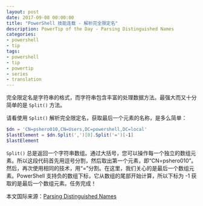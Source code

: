 ```yaml
---
layout: post
date: 2017-09-08 00:00:00
title: "PowerShell 技能连载 - 解析完全限定名"
description: PowerTip of the Day - Parsing Distinguished Names
categories:
- powershell
- tip
tags:
- powershell
- tip
- powertip
- series
- translation
---
```

完全限定名是字符串的格式，而字符串包含丰富的处理数据方法。最强大而又十分简单的是 `Split()` 方法。

请看使用 `Split()` 解析完全限定名，获取最后一个元素的名称，是多么简单：

```powershell
$dn = 'CN=pshero010,CN=Users,DC=powershell,DC=local'
$lastElement = $dn.Split(',')[0].Split('=')[-1]
$lastElement
```

`Split()` 总是返回一个字符串数组。通过大括号，您可以操作每一个独立的数组元素。所以这段代码首先用逗号分割，然后取出第一个元素，即“CN=pshero010”。然后，再次使用相同的技术，用“=”分割。在这里，我们关心的是最后一个数组元素。PowerShell 支持负的数组下标，它从数组的尾部开始计算，所以下标为 -1 获取的是最后一个数组元素。任务完成！

<!--more-->
本文国际来源：[Parsing Distinguished Names](http://community.idera.com/powershell/powertips/b/tips/posts/parsing-distinguished-names)
